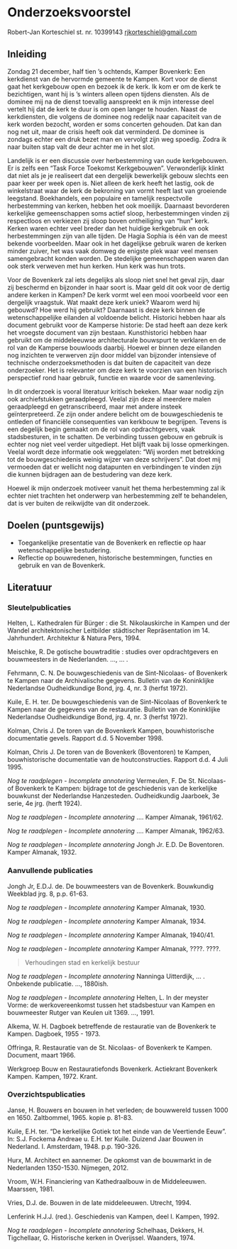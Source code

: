# Onderzoeksvoorstel

Robert-Jan Korteschiel
st. nr. 10399143
rjkorteschiel@gmail.com

## Inleiding

Zondag 21 december, half tien ’s ochtends, Kamper Bovenkerk: Een kerkdienst van de hervormde gemeente te Kampen. Kort voor de dienst gaat het kerkgebouw open en bezoek ik de kerk. Ik kom er om de kerk te bezichtigen, want hij is ’s winters alleen open tijdens diensten. Als de dominee mij na de dienst toevallig aanspreekt en ik mijn interesse deel vertelt hij dat de kerk te duur is om open langer te houden. Naast de kerkdiensten, die volgens de dominee nog redelijk naar capaciteit van de kerk worden bezocht, worden er soms concerten gehouden. Dat kan dan nog net uit, maar de crisis heeft ook dat verminderd. De dominee is zondags echter een druk bezet man en vervolgt zijn weg spoedig. Zodra ik naar buiten stap valt de deur achter me in het slot.

Landelijk is er een discussie over herbestemming van oude kerkgebouwen. Er is zelfs een “Task Force Toekomst Kerkgebouwen”. Verwonderlijk klinkt dat niet als je je realiseert dat een dergelijk bewerkelijk gebouw slechts een paar keer per week open is. Niet alleen de kerk heeft het lastig, ook de winkelstraat waar de kerk de bekroning van vormt heeft last van groeiende leegstand. Boekhandels, een populaire en tamelijk respectvolle herbestemming van kerken, hebben het ook moeilijk. Daarnaast bevorderen kerkelijke gemeenschappen soms actief sloop, herbestemmingen vinden zij respectloos en verkiezen zij sloop boven ontheiliging van “hun” kerk. Kerken waren echter veel breder dan het huidige kerkgebruik en ook herbestemmingen zijn van alle tijden. De Hagia Sophia is één van de meest bekende voorbeelden. Maar ook in het dagelijkse gebruik waren de kerken minder zuiver, het was vaak domweg de enigste plek waar veel mensen samengebracht konden worden. De stedelijke gemeenschappen waren dan ook sterk verweven met hun kerken. Hun kerk was hun trots. 

Voor de Bovenkerk zal iets degelijks als sloop niet snel het geval zijn, daar zij beschermd en bijzonder in haar soort is. Maar geld dit ook voor de dertig andere kerken in Kampen? De kerk vormt wel een mooi voorbeeld voor een dergelijk vraagstuk. Wat maakt deze kerk uniek? Waarom werd hij gebouwd? Hoe werd hij gebruikt? Daarnaast is deze kerk binnen de wetenschappelijke eilanden al voldoende belicht. Historici hebben haar als document gebruikt voor de Kamperse historie: De stad heeft aan deze kerk het vroegste document van zijn bestaan. Kunsthistorici hebben haar gebruikt om de middeleeuwse architecturale bouwspurt te verklaren en de rol van de Kamperse bouwloods daarbij. Hoewel er binnen deze eilanden nog inzichten te verwerven zijn door middel van bijzonder intensieve of technische onderzoeksmethoden is dat buiten de capaciteit van deze onderzoeker. Het is relevanter om deze kerk te voorzien van een historisch perspectief rond haar gebruik, functie en waarde voor de samenleving. 

In dit onderzoek is vooral literatuur kritisch bekeken. Maar waar nodig zijn ook archiefstukken geraadpleegd. Veelal zijn deze al meerdere malen geraadpleegd en getranscribeerd, maar met andere insteek geïnterpreteerd. Ze zijn onder andere belicht om de bouwgeschiedenis te ontleden of financiële consequenties van kerkbouw te begrijpen. Tevens is een degelijk begin gemaakt om de rol van opdrachtgevers, vaak stadsbesturen, in te schatten. De verbinding tussen gebouw en gebruik is echter nog niet veel verder uitgediept. Het blijft vaak bij losse opmerkingen. Veelal wordt deze informatie ook weggelaten: “Wij worden met betrekking tot de bouwgeschiedenis weinig wijzer van deze schrijvers”. Dat doet mij vermoeden dat er wellicht nog datapunten en verbindingen te vinden zijn die kunnen bijdragen aan de bestudering van deze kerk.

Hoewel ik mijn onderzoek motiveer vanuit het thema herbestemming zal ik echter niet trachten het onderwerp van herbestemming zelf te behandelen, dat is ver buiten de reikwijdte van dit onderzoek.

## Doelen (puntsgewijs)
- Toegankelijke presentatie van de Bovenkerk en reflectie op haar wetenschappelijke bestudering.
- Reflectie op bouwredenen, historische bestemmingen, functies en gebruik en van de Bovenkerk.






## Literatuur

### Sleutelpublicaties

Helten, L. Kathedralen für Bürger : die St. Nikolauskirche in Kampen und der Wandel architektonischer Leitbilder städtischer Repräsentation im 14. Jahrhundert. Architektur & Natura Pers, 1994. 

Meischke, R. De gotische bouwtraditie : studies over opdrachtgevers en bouwmeesters in de Nederlanden. …, … .

Fehrmann, C. N. De bouwgeschiedenis van de Sint-Nicolaas- of Bovenkerk te Kampen naar de Archivalische gegevens. Bulletin van de Koninklijke Nederlandse Oudheidkundige Bond, jrg. 4, nr. 3 (herfst 1972).

Kuile, E. H. ter. De bouwgeschiedenis van de Sint-Nicolaas of Bovenkerk te Kampen naar de gegevens van de restauratie. Bulletin van de Koninklijke Nederlandse Oudheidkundige Bond, jrg. 4, nr. 3 (herfst 1972).

Kolman, Chris J. De toren van de Bovenkerk Kampen, bouwhistorische documentatie gevels. Rapport d.d. 5 November 1998.

Kolman, Chris J. De toren van de Bovenkerk (Boventoren) te Kampen, bouwhistorische documentatie van de houtconstructies. Rapport d.d. 4 Juli 1995. 

*Nog te raadplegen - Incomplete annotering*
Vermeulen, F. De St. Nicolaas- of Bovenkerk te Kampen: bijdrage tot de geschiedenis van de kerkelijke bouwkunst der Nederlandse Hanzesteden. Oudheidkundig Jaarboek, 3e serie, 4e jrg. (herft 1924).

*Nog te raadplegen - Incomplete annotering*
…. Kamper Almanak, 1961/62.

*Nog te raadplegen - Incomplete annotering*
…. Kamper Almanak, 1962/63. 

*Nog te raadplegen - Incomplete annotering*
Jongh Jr. E.D. De Boventoren. Kamper Almanak, 1932.

### Aanvullende publicaties

Jongh Jr, E.D.J. de. De bouwmeesters van de Bovenkerk. Bouwkundig Weekblad jrg. 8, p.p. 61-63.

*Nog te raadplegen - Incomplete annotering*
Kamper Almanak, 1930.

*Nog te raadplegen - Incomplete annotering*
Kamper Almanak, 1934.

*Nog te raadplegen - Incomplete annotering*
Kamper Almanak, 1940/41.

*Nog te raadplegen - Incomplete annotering*
Kamper Almanak, ????. ????.
> Verhoudingen stad en kerkelijk bestuur

*Nog te raadplegen - Incomplete annotering*
Nanninga Uitterdijk, … . Onbekende publicatie. …, 1880ish.

*Nog te raadplegen - Incomplete annotering*
Helten, L. In der meyster Vorme: de werkovereenkomst tussen het stadsbestuur van Kampen en bouwmeester Rutger van Keulen uit 1369. …, 1991.

Alkema, W. H. Dagboek betreffende de restauratie van de Bovenkerk te Kampen. Dagboek, 1955 - 1973. 

Offringa, R. Restauratie van de St. Nicolaas- of Bovenkerk te Kampen. Document, maart 1966.

Werkgroep Bouw en Restauratiefonds Bovenkerk. Actiekrant Bovenkerk Kampen. Kampen, 1972. Krant. 

### Overzichtspublicaties

Janse, H. Bouwers en bouwen in het verleden; de bouwwereld tussen 1000 en 1650. Zaltbommel, 1965. kopie p. 81-83.

Kuile, E.H. ter. “De kerkelijke Gotiek tot het einde van de Veertiende Eeuw”. In: S.J. Fockema Andreae u. E.H. ter Kuile. Duizend Jaar Bouwen in Nederland. I. Amsterdam, 1948. p.p. 190-326.

Hurx, M. Architect en aannemer. De opkomst van de bouwmarkt in de Nederlanden 1350-1530. Nijmegen, 2012.

Vroom, W.H. Financiering van Kathedraalbouw in de Middeleeuwen. Maarssen, 1981.

Vries, D.J. de. Bouwen in de late middeleeuwen. Utrecht, 1994.

Lenferink H.J.J. (red.). Geschiedenis van Kampen, deel I. Kampen, 1992.

*Nog te raadplegen - Incomplete annotering*
Schelhaas, Dekkers, H. Tigchellaar, G. Historische kerken in Overijssel. Waanders, 1974. 
